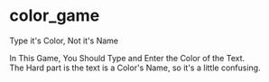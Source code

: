 # color_game
Type it's Color, Not it's Name  
  
In This Game, You Should Type and Enter the Color of the Text.  
The Hard part is the text is a Color's Name, so it's a little confusing.
